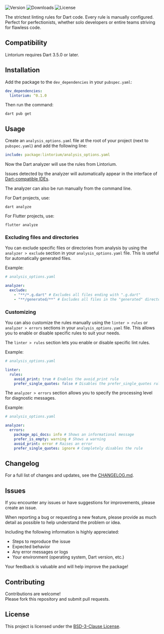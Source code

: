 ![Version](https://img.shields.io/pub/v/lintorium.svg)
![Downloads](https://img.shields.io/pub/dt/lintorium.svg)
![License](https://img.shields.io/badge/License-BSD%203--Clause-blue.svg)

The strictest linting rules for Dart code.
Every rule is manually configured.
Perfect for perfectionists, whether solo developers or entire teams striving for flawless code.

## Compatibility

Lintorium requires Dart 3.5.0 or later.

## Installation

Add the package to the `dev_dependencies` in your `pubspec.yaml`:

```yaml
dev_dependencies:
  lintorium: ^0.1.0
```

Then run the command:

```shell
dart pub get
```

## Usage

Create an `analysis_options.yaml` file at the root of your project (next to `pubspec.yaml`) and add the following line:

```yaml
include: package:lintorium/analysis_options.yaml
```

Now the Dart analyzer will use the rules from Lintorium.

Issues detected by the analyzer will automatically appear in the interface of [Dart-compatible IDEs](https://dart.dev/tools#ides-and-editors).

The analyzer can also be run manually from the command line.

For Dart projects, use:
```shell
dart analyze
```

For Flutter projects, use:
```shell
flutter analyze
```

### Excluding files and directories

You can exclude specific files or directories from analysis by using the `analyzer > exclude` section in your `analysis_options.yaml` file.
This is useful for automatically generated files.

Example:
```yaml
# analysis_options.yaml

analyzer:
  exclude:
    - "**/*.g.dart" # Excludes all files ending with ".g.dart"
    - "**/generated/**" # Excludes all files in the "generated" directory
```

### Customizing

You can also customize the rules manually using the `linter > rules` or `analyzer > errors` sections in your `analysis_options.yaml` file.
This allows you to enable or disable specific rules to suit your needs.

The `linter > rules` section lets you enable or disable specific lint rules.

Example:
```yaml
# analysis_options.yaml

linter:
  rules:
    avoid_print: true # Enables the avoid_print rule
    prefer_single_quotes: false # Disables the prefer_single_quotes rule
```

The `analyzer > errors` section allows you to specify the processing level for diagnostic messages.

Example:
```yaml
# analysis_options.yaml

analyzer:
  errors:
    package_api_docs: info # Shows an informational message
    prefer_is_empty: warning # Shows a warning
    avoid_print: error # Raises an error
    prefer_single_quotes: ignore # Completely disables the rule
```

## Changelog

For a full list of changes and updates, see the [CHANGELOG.md](CHANGELOG.md).

## Issues

If you encounter any issues or have suggestions for improvements, please create an issue.

When reporting a bug or requesting a new feature, please provide as much detail as possible to help understand the problem or idea.

Including the following information is highly appreciated:
- Steps to reproduce the issue
- Expected behavior
- Any error messages or logs
- Your environment (operating system, Dart version, etc.)

Your feedback is valuable and will help improve the package!

## Contributing

Contributions are welcome!  
Please fork this repository and submit pull requests.

## License

This project is licensed under the [BSD-3-Clause License](LICENSE).

